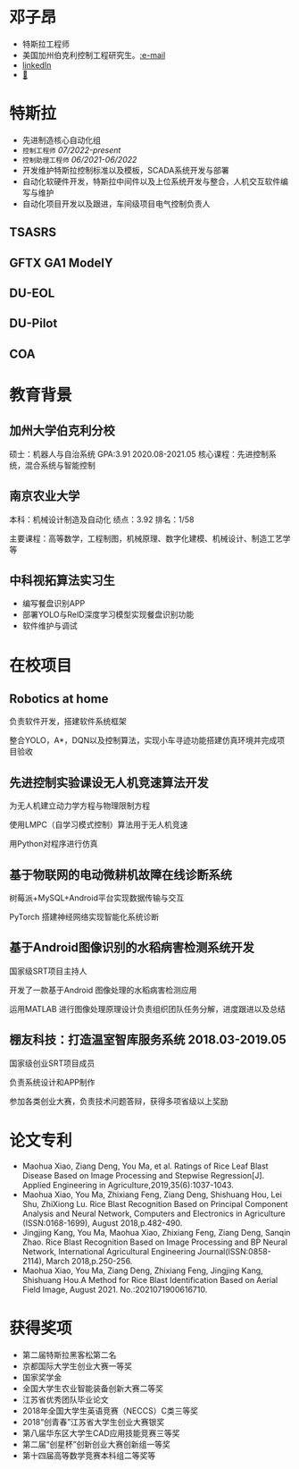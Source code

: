 # 邓子昂

- 特斯拉工程师
- 美国加州伯克利控制工程研究生。[:e-mail](mailto:ziondeng@berkeley.edu)
- [linkedIn](https://www.linkedin.com/in/611595195/)
- [🧣](https://weibo.com/u/5971168633)

# 特斯拉

- 先进制造核心自动化组
- `控制工程师`  *07/2022-present*
- `控制助理工程师` *06/2021-06/2022*
- 开发维护特斯拉控制标准以及模板，SCADA系统开发与部署
- 自动化软硬件开发，特斯拉中间件以及上位系统开发与整合，人机交互软件编写与维护
- 自动化项目开发以及跟进，车间级项目电气控制负责人

## TSASRS

<!-- - 特斯拉自动库存管理系统，纯自研
- 一个纯python的解决方案，多线程PLC读写数据，dash前端，flask后端
- 搭建完整的测试环境，仿真程序，稳定生产部署，问题追踪 -->

## GFTX GA1 ModelY

<!-- - 23天内整个车间提产改造，负责final1和final2的自动化控制职责
- 参与虚拟验收，PLC项目改造，连接方案升级，项目验收和生产爬坡
- 软件辅助自动化生产，开发AGV监控程序，PLC参数检查，openness批量下载等 -->

## DU-EOL

<!-- - 电机车间最终线控制负责人，旋转，动力学测试，激光打刻等
- 开发维护动力总成车间控制标准以及原则，推进新模板的使用
- 全新的车间解决策略（PLC API调用，用户访问管理，盘货记录，文件存储和传输） -->

## DU-Pilot

<!-- - 研发电机试制线，输入输出中间轴压装，定转子压装，高压气密测试以及旋转测试以及程序刷写
- 根据工艺完成整个电机制造
- 特斯拉全流程上位系统集成 -->

## COA

<!-- - 供应商入厂助手，管理供应商工程师的入厂申请流程
- 自动创建供应商或者工程师的JIRA工单，工单链接存储在数据库
- 用python dash搭建前端网页，方便人员操作与查看 -->

# 教育背景

## 加州大学伯克利分校

硕士：机器人与自治系统  GPA:3.91  2020.08-2021.05
核心课程：先进控制系统，混合系统与智能控制

## 南京农业大学

本科：机械设计制造及自动化  绩点：3.92  排名：1/58

主要课程：高等数学，工程制图，机械原理、数字化建模、机械设计、制造工艺学等

## 中科视拓算法实习生

- 编写餐盘识别APP
- 部署YOLO与ReID深度学习模型实现餐盘识别功能
- 软件维护与调试

# 在校项目

## Robotics at home

负责软件开发，搭建软件系统框架

整合YOLO，A*，DQN以及控制算法，实现小车寻迹功能搭建仿真环境并完成项目验收

## 先进控制实验课设无人机竞速算法开发

为无人机建立动力学方程与物理限制方程

使用LMPC（自学习模式控制）算法用于无人机竞速

用Python对程序进行仿真

## 基于物联网的电动微耕机故障在线诊断系统

树莓派+MySQL+Android平台实现数据传输与交互

PyTorch 搭建神经网络实现智能化系统诊断

## 基于Android图像识别的水稻病害检测系统开发

国家级SRT项目主持人

开发了一款基于Android 图像处理的水稻病害检测应用

运用MATLAB 进行图像处理原理设计负责组织团队任务分解，进度跟进以及总结

## 棚友科技：打造温室智库服务系统 2018.03-2019.05

国家级创业SRT项目成员

负责系统设计和APP制作

参加各类创业大赛，负责技术问题答辩，获得多项省级以上奖励

# 论文专利

- Maohua Xiao, Ziang Deng, You Ma, et al. Ratings of Rice Leaf Blast Disease Based on Image Processing and Stepwise Regression[J]. Applied Engineering in Agriculture,2019,35(6):1037-1043.
- Maohua Xiao, You Ma, Zhixiang Feng, Ziang Deng, Shishuang Hou, Lei Shu, ZhiXiong Lu. Rice Blast Recognition Based on Principal Component Analysis and Neural Network, Computers and Electronics in Agriculture (ISSN:0168-1699), August 2018,p.482-490.
- Jingjing Kang, You Ma, Maohua Xiao, Zhixiang Feng, Ziang Deng, Sanqin Zhao. Rice Blast Recognition Based on Image Processing and BP Neural Network, International Agricultural Engineering Journal(ISSN:0858-2114), March 2018,p.250-256.
- Maohua Xiao, You Ma, Ziang Deng, Zhixiang Feng, Jingjing Kang, Shishuang Hou.A Method for Rice Blast Identification Based on Aerial Field Image, August 2021. No.:2021071900616710.

# 获得奖项

- 第二届特斯拉黑客松第二名
- 京都国际大学生创业大赛一等奖
- 国家奖学金
- 全国大学生农业智能装备创新大赛二等奖
- 江苏省优秀团队毕业论文
- 2018年全国大学生英语竞赛（NECCS）C类三等奖
- 2018“创青春”江苏省大学生创业大赛银奖
- 第八届华东区大学生CAD应用技能竞赛三等奖
- 第二届“创星杯”创新创业大赛创新组一等奖
- 第十四届高等数学竞赛本科组二等奖等

[email]: ziondeng@berkeley.edu

